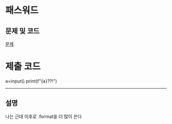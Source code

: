 패스워드
=======

문제 및 코드
-----
[문제](https://www.acmicpc.net/problem/10926)




# 제출 코드

a=input()
print(f"{a}??!")


- - - - - 

설명
------
나는 근데 이후로 .format을 더 많이 쓴다
